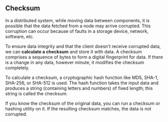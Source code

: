 ## Checksum

In a distributed system, while moving data between components, it is possible that the data fetched from a node may arrive corrupted. This corruption can occur because of faults in a storage device, network, software, etc.

To ensure data integrity and that the client doesn't receive corrupted data, we can **calculate a checksum** and store it with data. A checksum comprises a sequence of bytes to form a digital fingerprint for data. If there is a change in any data, however minute, it modifies the checksum completely.

To calculate a checksum, a cryptographic hash function like MD5, SHA-1, SHA-256, or SHA-512 is used. The hash function takes the input data and produces a string (containing letters and numbers) of fixed length; this string is called the checksum.

If you know the checksum of the original data, you can run a checksum or hashing utility on it. If the resulting checksum matches, the data is not corrupted.
